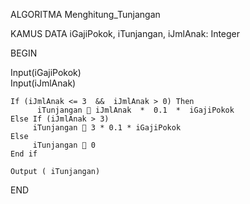ALGORITMA Menghitung_Tunjangan

KAMUS DATA
    iGajiPokok, iTunjangan, iJmlAnak: Integer

BEGIN        

   Input(iGajiPokok)    
   Input(iJmlAnak)
    
    If (iJmlAnak <= 3  &&  iJmlAnak > 0) Then
          iTunjangan  iJmlAnak  *  0.1  *  iGajiPokok                                      
    Else If (iJmlAnak > 3)
         iTunjangan  3 * 0.1 * iGajiPokok
    Else 
         iTunjangan  0                                      
    End if
    
    Output ( iTunjangan)

END
